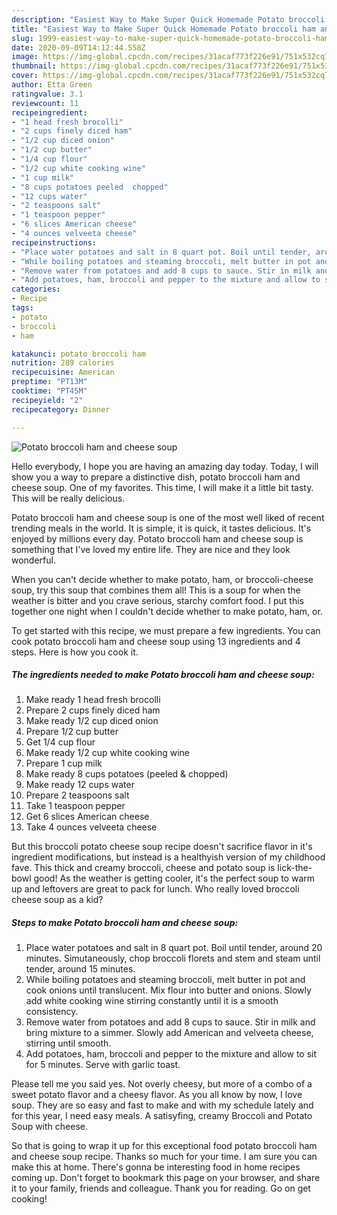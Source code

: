 ```yaml
---
description: "Easiest Way to Make Super Quick Homemade Potato broccoli ham and cheese soup"
title: "Easiest Way to Make Super Quick Homemade Potato broccoli ham and cheese soup"
slug: 1999-easiest-way-to-make-super-quick-homemade-potato-broccoli-ham-and-cheese-soup
date: 2020-09-09T14:12:44.558Z
image: https://img-global.cpcdn.com/recipes/31acaf773f226e91/751x532cq70/potato-broccoli-ham-and-cheese-soup-recipe-main-photo.jpg
thumbnail: https://img-global.cpcdn.com/recipes/31acaf773f226e91/751x532cq70/potato-broccoli-ham-and-cheese-soup-recipe-main-photo.jpg
cover: https://img-global.cpcdn.com/recipes/31acaf773f226e91/751x532cq70/potato-broccoli-ham-and-cheese-soup-recipe-main-photo.jpg
author: Etta Green
ratingvalue: 3.1
reviewcount: 11
recipeingredient:
- "1 head fresh brocolli"
- "2 cups finely diced ham"
- "1/2 cup diced onion"
- "1/2 cup butter"
- "1/4 cup flour"
- "1/2 cup white cooking wine"
- "1 cup milk"
- "8 cups potatoes peeled  chopped"
- "12 cups water"
- "2 teaspoons salt"
- "1 teaspoon pepper"
- "6 slices American cheese"
- "4 ounces velveeta cheese"
recipeinstructions:
- "Place water potatoes and salt in 8 quart pot. Boil until tender, around 20 minutes. Simutaneously, chop broccoli florets and stem and steam until tender, around 15 minutes."
- "While boiling potatoes and steaming broccoli, melt butter in pot and cook onions until translucent. Mix flour into butter and onions. Slowly add white cooking wine stirring constantly until it is a smooth consistency."
- "Remove water from potatoes and add 8 cups to sauce. Stir in milk and bring mixture to a simmer. Slowly add American and velveeta cheese, stirring until smooth."
- "Add potatoes, ham, broccoli and pepper to the mixture and allow to sit for 5 minutes. Serve with garlic toast."
categories:
- Recipe
tags:
- potato
- broccoli
- ham

katakunci: potato broccoli ham 
nutrition: 289 calories
recipecuisine: American
preptime: "PT13M"
cooktime: "PT45M"
recipeyield: "2"
recipecategory: Dinner

---
```



![Potato broccoli ham and cheese soup](https://img-global.cpcdn.com/recipes/31acaf773f226e91/751x532cq70/potato-broccoli-ham-and-cheese-soup-recipe-main-photo.jpg)

Hello everybody, I hope you are having an amazing day today. Today, I will show you a way to prepare a distinctive dish, potato broccoli ham and cheese soup. One of my favorites. This time, I will make it a little bit tasty. This will be really delicious.

Potato broccoli ham and cheese soup is one of the most well liked of recent trending meals in the world. It is simple, it is quick, it tastes delicious. It's enjoyed by millions every day. Potato broccoli ham and cheese soup is something that I've loved my entire life. They are nice and they look wonderful.

When you can&#39;t decide whether to make potato, ham, or broccoli-cheese soup, try this soup that combines them all! This is a soup for when the weather is bitter and you crave serious, starchy comfort food. I put this together one night when I couldn&#39;t decide whether to make potato, ham, or.


To get started with this recipe, we must prepare a few ingredients. You can cook potato broccoli ham and cheese soup using 13 ingredients and 4 steps. Here is how you cook it.

<!--inarticleads1-->

##### The ingredients needed to make Potato broccoli ham and cheese soup:

1. Make ready 1 head fresh brocolli
1. Prepare 2 cups finely diced ham
1. Make ready 1/2 cup diced onion
1. Prepare 1/2 cup butter
1. Get 1/4 cup flour
1. Make ready 1/2 cup white cooking wine
1. Prepare 1 cup milk
1. Make ready 8 cups potatoes (peeled &amp; chopped)
1. Make ready 12 cups water
1. Prepare 2 teaspoons salt
1. Take 1 teaspoon pepper
1. Get 6 slices American cheese
1. Take 4 ounces velveeta cheese


But this broccoli potato cheese soup recipe doesn&#39;t sacrifice flavor in it&#39;s ingredient modifications, but instead is a healthyish version of my childhood fave. This thick and creamy broccoli, cheese and potato soup is lick-the-bowl good! As the weather is getting cooler, it&#39;s the perfect soup to warm up and leftovers are great to pack for lunch. Who really loved broccoli cheese soup as a kid? 

<!--inarticleads2-->

##### Steps to make Potato broccoli ham and cheese soup:

1. Place water potatoes and salt in 8 quart pot. Boil until tender, around 20 minutes. Simutaneously, chop broccoli florets and stem and steam until tender, around 15 minutes.
1. While boiling potatoes and steaming broccoli, melt butter in pot and cook onions until translucent. Mix flour into butter and onions. Slowly add white cooking wine stirring constantly until it is a smooth consistency.
1. Remove water from potatoes and add 8 cups to sauce. Stir in milk and bring mixture to a simmer. Slowly add American and velveeta cheese, stirring until smooth.
1. Add potatoes, ham, broccoli and pepper to the mixture and allow to sit for 5 minutes. Serve with garlic toast.


Please tell me you said yes. Not overly cheesy, but more of a combo of a sweet potato flavor and a cheesy flavor. As you all know by now, I love soup. They are so easy and fast to make and with my schedule lately and for this year, I need easy meals. A satisyfing, creamy Broccoli and Potato Soup with cheese. 

So that is going to wrap it up for this exceptional food potato broccoli ham and cheese soup recipe. Thanks so much for your time. I am sure you can make this at home. There's gonna be interesting food in home recipes coming up. Don't forget to bookmark this page on your browser, and share it to your family, friends and colleague. Thank you for reading. Go on get cooking!
